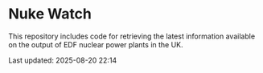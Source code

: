 # Nuke Watch

This repository includes code for retrieving the latest information available on the output of EDF nuclear power plants in the UK.

Last updated: 2025-08-20 22:14